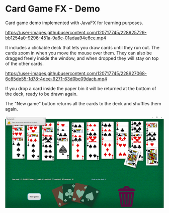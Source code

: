 # Card Game FX - Demo
Card game demo implemented with JavaFX for learning purposes.

https://user-images.githubusercontent.com/120717745/228925729-bb1254a0-9296-451a-9a6c-01adaa94e6ce.mp4


It includes a clickable deck that lets you draw cards until they run out. The cards zoom in when you move the mouse over them. They can also be dragged freely inside the window, and when dropped they will stay on top of the other cards.

https://user-images.githubusercontent.com/120717745/228927068-6c85de55-1d78-4dce-9271-63d0bc09dacb.mp4


If you drop a card inside the paper bin it will be returned at the bottom of the deck, ready to be drawn again.

The "New game" button returns all the cards to the deck and shuffles them again.

![image2.png](src%2Fmain%2Fresources%2Fimage2.png)
